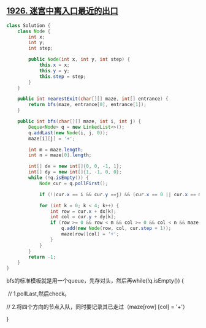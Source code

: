 ## [1926. 迷宫中离入口最近的出口](https://leetcode-cn.com/problems/nearest-exit-from-entrance-in-maze/)

```java
class Solution {
    class Node {
        int x;
        int y;
        int step;

        public Node(int x, int y, int step) {
            this.x = x;
            this.y = y;
            this.step = step;
        }
    }

    public int nearestExit(char[][] maze, int[] entrance) {
        return bfs(maze, entrance[0], entrance[1]);
    }

    public int bfs(char[][] maze, int i, int j) {
        Deque<Node> q = new LinkedList<>();
        q.addLast(new Node(i, j, 0));
        maze[i][j] = '+';   

        int m = maze.length;
        int n = maze[0].length;

        int[] dx = new int[]{0, 0, -1, 1};
        int[] dy = new int[]{1, -1, 0, 0};
        while (!q.isEmpty()) {
            Node cur = q.pollFirst();

            if (!(cur.x == i && cur.y ==j) && (cur.x == 0 || cur.x == m - 1 || cur.y == 0 || cur.y == n - 1)) return cur.step;

            for (int k = 0; k < 4; k++) {
                int row = cur.x + dx[k];
                int col = cur.y + dy[k];
                if (row >= 0 && row < m && col >= 0 && col < n && maze[row][col] == '.') {
                    q.add(new Node(row, col, cur.step + 1));
                    maze[row][col] = '+';
                }
            }
        }
        return -1;
    }
}
```

bfs的标准模板就是用一个queue，先存对头，然后再while(!q.isEmpty()) {

​	// 1.pollLast,然后check。

 // 2.将四个方向的节点入队，同时要记录其已走过（maze[row] [col] = '+'）

}